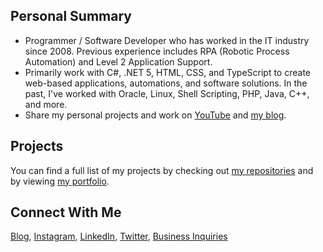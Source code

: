 <!-- ### Hi there 👋 -->

<!--
**almostengr/almostengr** is a ✨ _special_ ✨ repository because its `README.md` (this file) appears on your GitHub profile.

Here are some ideas to get you started:

- 🔭 I’m currently working on ...
- 🌱 I’m currently learning ...
- 👯 I’m looking to collaborate on ...
- 🤔 I’m looking for help with ...
- 💬 Ask me about ...
- 📫 How to reach me: ...
- 😄 Pronouns: ...
- ⚡ Fun fact: ...
-->

## Personal Summary

* Programmer / Software Developer who has worked in the IT industry since 2008. Previous experience includes RPA (Robotic Process Automation) and Level 2 Application Support.
* Primarily work with C#, .NET 5, HTML, CSS, and TypeScript to create web-based applications, automations, and software solutions. In the past, I've worked with Oracle, Linux, Shell Scripting, PHP, Java, C++, and more.
* Share my personal projects and work on [YouTube](https://www.youtube.com/channel/UC4HCouBLtXD1j1U_17aBqig?sub_confirmation=1) and [my blog](https://thealmostengineer.com).

## Projects

You can find a full list of my projects by checking out [my repositories](https://github.com/almostengr?tab=repositories)
and by viewing [my portfolio](https://thealmostengineer.com/projects).

## Connect With Me

[Blog](https://thealmostengineer.com),
[Instagram](https://www.instagram.com/almostengr),
[LinkedIn](https://www.linkedin.com/in/krobinsontech),
[Twitter](https://twitter.com/almostengr),
[Business Inquiries](https://rhtservices.net)
